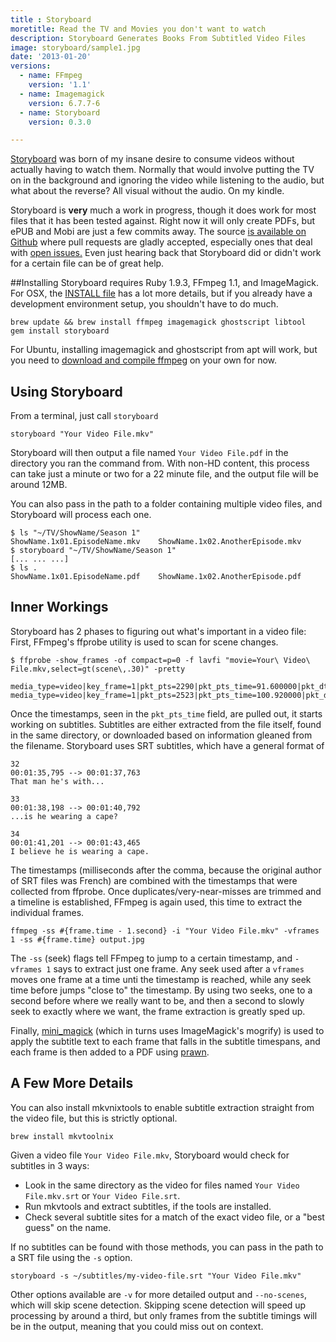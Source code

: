 ```yaml
---
title : Storyboard
moretitle: Read the TV and Movies you don't want to watch
description: Storyboard Generates Books From Subtitled Video Files
image: storyboard/sample1.jpg
date: '2013-01-20'
versions:
  - name: FFmpeg
    version: '1.1'
  - name: Imagemagick
    version: 6.7.7-6
  - name: Storyboard
    version: 0.3.0

---
```


[Storyboard](https://github.com/markolson/storyboard) was born of my insane desire to consume videos without actually having to watch them. Normally that would involve putting the TV on in the background and ignoring the video while listening to the audio, but what about the reverse? All visual without the audio. On my kindle.

Storyboard is **very** much a work in progress, though it does work for most files that it has been tested against. Right now it will only create PDFs, but ePUB and Mobi are just a few commits away. The source <a href="https://github.com/markolson/storyboard">is available on Github</a> where pull requests are gladly accepted, especially ones that deal with <a href="https://github.com/markolson/storyboard/issues">open issues.</a> Even just hearing back that Storyboard did or didn't work for a certain file can be of great help.

##Installing
Storyboard requires Ruby 1.9.3, FFmpeg 1.1, and ImageMagick. For OSX, the [INSTALL file](https://github.com/markolson/storyboard/blob/master/INSTALL.md) has a lot more details, but if you already have a development environment setup, you shouldn't have to do much.

    brew update && brew install ffmpeg imagemagick ghostscript libtool
    gem install storyboard

For Ubuntu, installing imagemagick and ghostscript from apt will work, but you need to <a href="http://ffmpeg.org/download.html">download and compile ffmpeg</a> on your own for now.

## Using Storyboard
From a terminal, just call `storyboard`

    storyboard "Your Video File.mkv"

Storyboard will then output a file named `Your Video File.pdf` in the directory you ran the command from. With non-HD content, this process can take just a minute or two for a 22 minute file, and the output file will be around 12MB.

You can also pass in the path to a folder containing multiple video files, and Storyboard will process each one.

    $ ls "~/TV/ShowName/Season 1"
    ShowName.1x01.EpisodeName.mkv    ShowName.1x02.AnotherEpisode.mkv
    $ storyboard "~/TV/ShowName/Season 1"
    [... ... ...]
    $ ls .
    ShowName.1x01.EpisodeName.pdf    ShowName.1x02.AnotherEpisode.pdf

## Inner Workings

Storyboard has 2 phases to figuring out what's important in a video file: First, FFmpeg's ffprobe utility is used to scan for scene changes.

    $ ffprobe -show_frames -of compact=p=0 -f lavfi "movie=Your\ Video\ File.mkv,select=gt(scene\,.30)" -pretty

    media_type=video|key_frame=1|pkt_pts=2290|pkt_pts_time=91.600000|pkt_dts=2290|pkt_dts_time=91.600000|pkt_duration=1|pkt_duration_time=0.040000|pkt_pos=10492324|pkt_size=N/A|width=576|height=432|pix_fmt=rgb24|sample_aspect_ratio=1:1|pict_type=I|coded_picture_number=0|display_picture_number=0|interlaced_frame=0|top_field_first=0|repeat_pict=0|reference=0|tag:lavfi.scene_score=0.340000
    media_type=video|key_frame=1|pkt_pts=2523|pkt_pts_time=100.920000|pkt_dts=2523|pkt_dts_time=100.920000|pkt_duration=1|pkt_duration_time=0.040000|pkt_pos=11511798|pkt_size=N/A|width=576|height=432|pix_fmt=rgb24|sample_aspect_ratio=1:1|pict_type=I|coded_picture_number=0|display_picture_number=0|interlaced_frame=0|top_field_first=0|repeat_pict=0|reference=0|tag:lavfi.scene_score=0.400000

Once the timestamps, seen in the `pkt_pts_time` field, are pulled out, it starts working on subtitles. Subtitles are either extracted from the file itself, found in the same directory, or downloaded based on information gleaned from the filename. Storyboard uses SRT subtitles, which have a general format of

    32
    00:01:35,795 --> 00:01:37,763
    That man he's with...

    33
    00:01:38,198 --> 00:01:40,792
    ...is he wearing a cape?

    34
    00:01:41,201 --> 00:01:43,465
    I believe he is wearing a cape.

The timestamps (milliseconds after the comma, because the original author of SRT files was French) are combined with the timestamps that were collected from ffprobe. Once duplicates/very-near-misses are trimmed and a timeline is established, FFmpeg is again used, this time to extract the individual frames.

    ffmpeg -ss #{frame.time - 1.second} -i "Your Video File.mkv" -vframes 1 -ss #{frame.time} output.jpg

The `-ss` (seek) flags tell FFmpeg to jump to a certain timestamp, and `-vframes 1` says to extract just one frame. Any seek used after a `vframes` moves one frame at a time unti the timestamp is reached, while any seek time before jumps "close to" the timestamp. By using two seeks, one to a second before where we really want to be, and then a second to slowly seek to exactly where we want, the frame extraction is greatly sped up.

Finally, <a href="https://github.com/probablycorey/mini_magick">mini_magick</a> (which in turns uses ImageMagick's mogrify) is used to apply the subtitle text to each frame that falls in the subtitle timespans, and each frame is then added to a PDF using <a href="http://prawn.majesticseacreature.com">prawn</a>.

## A Few More Details

You can also install mkvnixtools to enable subtitle extraction straight from the video file, but this is strictly optional.

    brew install mkvtoolnix

Given a video file `Your Video File.mkv`, Storyboard would check for subtitles in 3 ways:

* Look in the same directory as the video for files named `Your Video File.mkv.srt` or `Your Video File.srt`.
* Run mkvtools and extract subtitles, if the tools are installed.
* Check several subtitle sites for a match of the exact video file, or a "best guess" on the name.

If no subtitles can be found with those methods, you can pass in the path to a SRT file using the `-s` option.

    storyboard -s ~/subtitles/my-video-file.srt "Your Video File.mkv"

Other options available are `-v` for more detailed output and `--no-scenes`, which will skip scene detection. Skipping scene detection will speed up processing by around a third, but only frames from the subtitle timings will be in the output, meaning that you could miss out on context.
